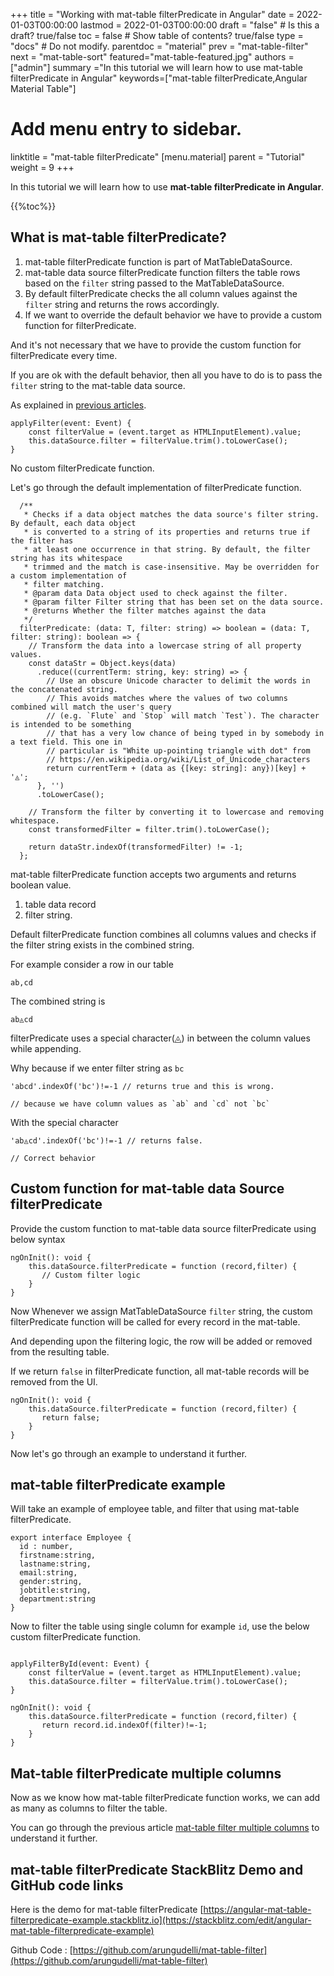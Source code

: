 +++
title = "Working with mat-table filterPredicate in Angular"
date = 2022-01-03T00:00:00
lastmod = 2022-01-03T00:00:00
draft = "false"  # Is this a draft? true/false
toc = false  # Show table of contents? true/false
type = "docs"  # Do not modify.
parentdoc = "material"
prev = "mat-table-filter"
next = "mat-table-sort"
featured="mat-table-featured.jpg"
authors = ["admin"]
summary ="In this tutorial we will learn how to use mat-table filterPredicate in Angular"
keywords=["mat-table filterPredicate,Angular Material Table"]


# Add menu entry to sidebar.
linktitle = "mat-table filterPredicate"
[menu.material]
  parent = "Tutorial"
  weight = 9
+++

In this tutorial we will learn how to use **mat-table filterPredicate in Angular**.

{{%toc%}}

## What is mat-table filterPredicate?

1. mat-table filterPredicate function is part of MatTableDataSource. 
2. mat-table data source filterPredicate function filters the table rows based on the `filter` string passed to the MatTableDataSource. 
3. By default filterPredicate checks the all column values against the `filter` string and returns the rows accordingly. 
4. If we want to override the default behavior we have to provide a custom function for filterPredicate.

And it's not necessary that we have to provide the custom function for filterPredicate every time. 

If you are ok with the default behavior, then all you have to do is to pass the `filter` string to the mat-table data source. 

As explained in [previous articles](https://www.angularjswiki.com/material/mat-table-filter/). 

```
applyFilter(event: Event) {
    const filterValue = (event.target as HTMLInputElement).value;
    this.dataSource.filter = filterValue.trim().toLowerCase();
}
```

No custom filterPredicate function. 

Let's go through the default implementation of filterPredicate function. 


```
  /**
   * Checks if a data object matches the data source's filter string. By default, each data object
   * is converted to a string of its properties and returns true if the filter has
   * at least one occurrence in that string. By default, the filter string has its whitespace
   * trimmed and the match is case-insensitive. May be overridden for a custom implementation of
   * filter matching.
   * @param data Data object used to check against the filter.
   * @param filter Filter string that has been set on the data source.
   * @returns Whether the filter matches against the data
   */
  filterPredicate: (data: T, filter: string) => boolean = (data: T, filter: string): boolean => {
    // Transform the data into a lowercase string of all property values.
    const dataStr = Object.keys(data)
      .reduce((currentTerm: string, key: string) => {
        // Use an obscure Unicode character to delimit the words in the concatenated string.
        // This avoids matches where the values of two columns combined will match the user's query
        // (e.g. `Flute` and `Stop` will match `Test`). The character is intended to be something
        // that has a very low chance of being typed in by somebody in a text field. This one in
        // particular is "White up-pointing triangle with dot" from
        // https://en.wikipedia.org/wiki/List_of_Unicode_characters
        return currentTerm + (data as {[key: string]: any})[key] + '◬';
      }, '')
      .toLowerCase();

    // Transform the filter by converting it to lowercase and removing whitespace.
    const transformedFilter = filter.trim().toLowerCase();

    return dataStr.indexOf(transformedFilter) != -1;
  };
```

mat-table filterPredicate function accepts two arguments and returns boolean value.

1. table data record
2. filter string. 

Default filterPredicate function combines all columns values and checks if the filter string exists in the combined string. 

For example consider a row in our table 

```
ab,cd 
```
The combined string is 
```
ab◬cd
```

filterPredicate uses a special character(◬) in between the column values while appending.

Why because if we enter filter string as `bc`

```
'abcd'.indexOf('bc')!=-1 // returns true and this is wrong.

// because we have column values as `ab` and `cd` not `bc`
```

With the special character 

```
'ab◬cd'.indexOf('bc')!=-1 // returns false.

// Correct behavior

```

## Custom function for mat-table data Source filterPredicate 

Provide the custom function to mat-table data source filterPredicate using below syntax

```
ngOnInit(): void {
    this.dataSource.filterPredicate = function (record,filter) {
       // Custom filter logic
    }
}
```

Now Whenever we assign MatTableDataSource `filter` string, the custom filterPredicate function will be called for every record in the mat-table. 

And depending upon the filtering logic, the row will be added or removed from the resulting table.

If we return `false` in filterPredicate function, all mat-table records will be removed from the UI. 

```
ngOnInit(): void {
    this.dataSource.filterPredicate = function (record,filter) {
       return false;
    }
}
```

Now let's go through an example to understand it further. 

## mat-table filterPredicate example

Will take an example of employee table, and filter that using mat-table filterPredicate. 

```
export interface Employee {
  id : number,	
  firstname:string,	
  lastname:string,	
  email:string,
  gender:string, 
  jobtitle:string,
  department:string
}
```

Now to filter the table using single column for example `id`, use the below custom filterPredicate function. 


```

applyFilterById(event: Event) {
    const filterValue = (event.target as HTMLInputElement).value;
    this.dataSource.filter = filterValue.trim().toLowerCase();
}

ngOnInit(): void {
    this.dataSource.filterPredicate = function (record,filter) {
       return record.id.indexOf(filter)!=-1;
    }
}
```

## Mat-table filterPredicate multiple columns

Now as we know how mat-table filterPredicate function works, we can add as many as columns to filter the table. 

You can go through the previous article [mat-table filter multiple columns](https://www.angularjswiki.com/material/mat-table-filter/#mat-table-filter-by-multiple-columns) to understand it further.  


## mat-table filterPredicate StackBlitz Demo and GitHub code links

Here is the demo for mat-table filterPredicate [https://angular-mat-table-filterpredicate-example.stackblitz.io](https://stackblitz.com/edit/angular-mat-table-filterpredicate-example)

Github Code : [https://github.com/arungudelli/mat-table-filter](https://github.com/arungudelli/mat-table-filter)




